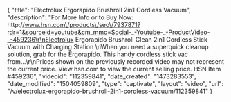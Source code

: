 {
    "title": "Electrolux Ergorapido Brushroll 2in1 Cordless Vacuum",
    "description": "For More Info or to Buy Now: http:\/\/www.hsn.com\/products\/seo\/7937871?rdr=1&sourceid=youtube&cm_mmc=Social-_-Youtube-_-ProductVideo-_-459236\r\nElectrolux Ergorapido Brushroll Clean 2in1 Cordless Stick Vacuum with Charging Station \nWhen you need a superquick cleanup solution, grab for the Ergorapido. This handy cordless stick vac from...\r\nPrices shown on the previously recorded video may not represent the current price.  View hsn.com to view the current selling price. HSN Item #459236",
    "videoid": "112359841",
    "date_created": "1473283553",
    "date_modified": "1504059809",
    "type": "captivate",
    "layout": "video",
    "url": "\/v\/electrolux-ergorapido-brushroll-2in1-cordless-vacuum\/112359841"
}